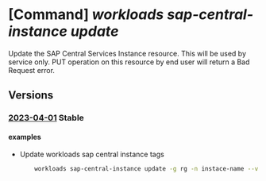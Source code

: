 # [Command] _workloads sap-central-instance update_

Update the SAP Central Services Instance resource. This will be used by service only. PUT operation on this resource by end user will return a Bad Request error.

## Versions

### [2023-04-01](/Resources/mgmt-plane/L3N1YnNjcmlwdGlvbnMve30vcmVzb3VyY2Vncm91cHMve30vcHJvdmlkZXJzL21pY3Jvc29mdC53b3JrbG9hZHMvc2FwdmlydHVhbGluc3RhbmNlcy97fS9jZW50cmFsaW5zdGFuY2VzL3t9/2023-04-01.xml) **Stable**

<!-- mgmt-plane /subscriptions/{}/resourcegroups/{}/providers/microsoft.workloads/sapvirtualinstances/{}/centralinstances/{} 2023-04-01 -->

#### examples

- Update workloads sap central instance tags
    ```bash
        workloads sap-central-instance update -g rg -n instace-name --vis-name name --tags "{tag:tag}"
    ```
